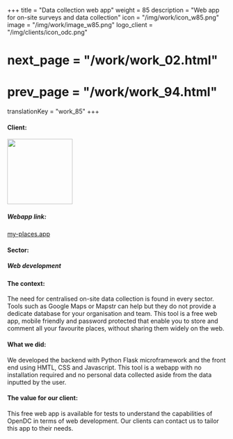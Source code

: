 +++
title = "Data collection web app"
weight = 85
description = "Web app for on-site surveys and data collection"
icon = "/img/work/icon_w85.png"
image = "/img/work/image_w85.png"
logo_client = "/img/clients/icon_odc.png"
# next_page = "/work/work_02.html"
# prev_page = "/work/work_94.html"
translationKey = "work_85"
+++

<!-- Client -->
<div class="row">
	<div class="col-sm-3"><h4>Client:</h4></div>
	<!--  <div class="col-sm-3"> <h3><a href = "https://www.eiffage.com/" target="_blank">Eiffage</a> </h3> </div>-->
	<div class="col-sm-3"><a href = "https://my-places.app" target="_blank"/> <img src="/img/clients/icon_odc.svg" width="150px"/></a></div>
	<!-- <div class="col-sm-3"></div> -->
</div>	

<!-- Link -->
<div class="row">
	<div class="col-sm-3"><h5>Webapp link:</h4></div>
	<div class="col-sm-3"><a href = "https://my-places.app" target="_blank"/>my-places.app</a></div>
	<div class="col-sm-3"></a></div>
</div>	

<!-- Sector -->
<div class="row">
	<div class="col-sm-3"><h4>Sector:</h4></div>
	<div class="col-sm-3"> <h5>Web development</div>
	<div class="col-sm-3"></div>
</div>	

<h4>The context:</h4> 
<p>
The need for centralised on-site data collection is found in every sector. Tools such as Google Maps or Mapstr can help but they do not provide a dedicate database for your organisation and team. This tool is a free web app, mobile friendly and password protected that enable you to store and comment all your favourite places, without sharing them widely on the web.
</p>

<h4>What we did:</h4>
<p>
We developed the backend with Python Flask microframework and the front end using HMTL, CSS and Javascript. This tool is a webapp with no installation required and no personal data collected aside from the data inputted by the user.
</p>

<h4>The value for our client:</h4>
<p>
This free web app is available for tests to understand the capabilities of OpenDC in terms of web development. Our clients can contact us to tailor this app to their needs.
</p>
